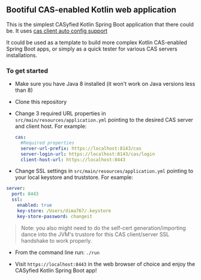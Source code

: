 ## Bootiful CAS-enabled Kotlin web application

This is the simplest CASyfied Kotlin Spring Boot application that there could be. It uses [cas client auto config support](https://github.com/Unicon/cas-client-autoconfig-support)

It could be used as a template to build more complex Kotlin CAS-enabled Spring Boot apps, or simply as a quick tester for various CAS servers installations.

### To get started

* Make sure you have Java 8 installed (it won't work on Java versions less than 8)

* Clone this repository

* Change 3 required URL properties in `src/main/resources/application.yml` pointing to the desired CAS server and client host. For example:

  ```yaml
  cas:
    #Required properties
    server-url-prefix: https://localhost:8143/cas
    server-login-url: https://localhost:8143/cas/login
    client-host-url: https://localhost:8443
  ```

* Change SSL settings in `src/main/resources/application.yml` pointing to your local keystore and truststore. For example:
 
 ```yaml
 server:
   port: 8443
   ssl:
     enabled: true
     key-store: /Users/dima767/.keystore
     key-store-password: changeit     
 ```
 
  > Note: you also might need to do the self-cert generation/importing dance into the JVM's trustore for this CAS client/server SSL handshake to 
  work properly. 

* From the command line run: `./run`

* Visit `https://localhost:8443` in the web browser of choice and enjoy the CASyfied Kotlin Spring Boot app! 